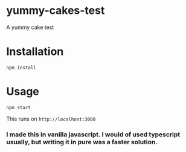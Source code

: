 # yummy-cakes-test
A yummy cake test

# Installation
```console
npm install
```
# Usage
```console
npm start
```
This runs on `http://localhost:3000`

### I made this in vanilla javascript. I would of used typescript usually, but writing it in pure was a faster solution.
